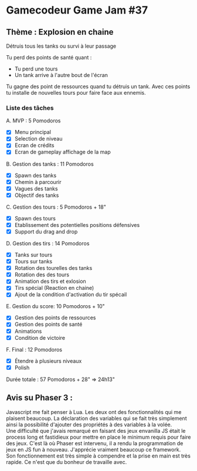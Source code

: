 # Gamecodeur Game Jam #37

## Thème : Explosion en chaine

Détruis tous les tanks ou survi à leur passage

Tu perd des points de santé quant :

- Tu perd une tours
- Un tank arrive à l'autre bout de l'écran

Tu gagne des point de ressources quand tu détruis un tank.
Avec ces points tu installe de nouvelles tours pour faire face aux ennemis.

### Liste des tâches

A. MVP : 5 Pomodoros

- [x] Menu principal
- [x] Selection de niveau
- [x] Ecran de crédits
- [x] Ecran de gameplay affichage de la map

B. Gestion des tanks : 11 Pomodoros

- [x] Spawn des tanks
- [x] Chemin à parcourir
- [x] Vagues des tanks
- [x] Objectif des tanks

C. Gestion des tours : 5 Pomodoros + 18"

- [x] Spawn des tours
- [x] Etablissement des potentielles positions défensives
- [x] Support du drag and drop

D. Gestion des tirs : 14 Pomodoros

- [x] Tanks sur tours
- [x] Tours sur tanks
- [x] Rotation des tourelles des tanks
- [x] Rotation des des tours
- [x] Animation des tirs et exlosion
- [x] Tirs spécial (Reaction en chaine)
- [x] Ajout de la condition d'activation du tir spécail

E. Gestion du score: 10 Pomodoros + 10"

- [x] Gestion des points de ressources
- [x] Gestion des points de santé
- [x] Animations
- [x] Condition de victoire

F. Final : 12 Pomodoros

- [x] Étendre à plusieurs niveaux
- [x] Polish

Durée totale : 57 Pomodoros + 28" => 24h13"

## Avis su Phaser 3 :

Javascript me fait penser à Lua. Les deux ont des fonctionnalités qui me plaisent beaucoup. La déclaration des variables qui se fait très simplement ainsi la possibilité d'ajouter des propriétés à des variables à la volée.  
Une difficulté que j'avais remarqué en faisant des jeux envanilla JS était le process long et fastidieux pour mettre en place le minimum requis pour faire des jeux. C'est là où Phaser est intervenu, il a rendu la programmation de jeux en JS fun à nouveau. J'apprécie vraiment beaucoup ce framework. Son fonctionnement est très simple à compendre et la prise en main est très rapide. Ce n'est que du bonheur de travaille avec.
